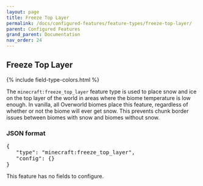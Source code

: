 ```yaml
---
layout: page
title: Freeze Top Layer
permalink: /docs/configured-features/feature-types/freeze-top-layer/
parent: Configured Features
grand_parent: Documentation
nav_order: 24
---
```


## Freeze Top Layer

<head>
    {% include field-type-colors.html %}
</head>

The `minecraft:freeze_top_layer` feature type is used to place snow and ice on the top layer of the world in areas where the biome temperature is low enough. In vanilla, all Overworld biomes place this feature, regardless of whether or not the biome will ever get snow. This prevents chunk border issues between biomes with snow and biomes without snow.

### JSON format

<pre>
{
   "type": "minecraft:freeze_top_layer",
   "config": {}
}
</pre>

This feature has no fields to configure.